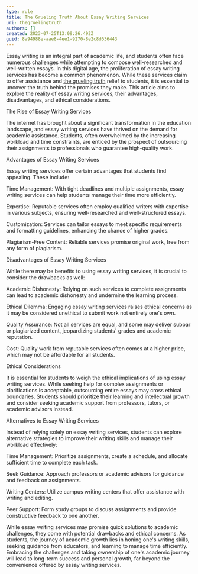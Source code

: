 ```yaml
---
type: rule
title: The Grueling Truth About Essay Writing Services
uri: thegruelingtruth
authors: []
created: 2023-07-25T13:09:26.492Z
guid: 8a94988e-aae8-4ee1-9270-8e2c8d636443
---
```

<!--StartFragment-->

Essay writing is an integral part of academic life, and students often face numerous challenges while attempting to compose well-researched and well-written essays. In this digital age, the proliferation of essay writing services has become a common phenomenon. While these services claim to offer assistance and [the grueling truth](https://thegruelingtruth.com/hockey/is-hockey-popular-among-students/) relief to students, it is essential to uncover the truth behind the promises they make. This article aims to explore the reality of essay writing services, their advantages, disadvantages, and ethical considerations.



The Rise of Essay Writing Services



The internet has brought about a significant transformation in the education landscape, and essay writing services have thrived on the demand for academic assistance. Students, often overwhelmed by the increasing workload and time constraints, are enticed by the prospect of outsourcing their assignments to professionals who guarantee high-quality work.



Advantages of Essay Writing Services



Essay writing services offer certain advantages that students find appealing. These include:



Time Management: With tight deadlines and multiple assignments, essay writing services can help students manage their time more efficiently.



Expertise: Reputable services often employ qualified writers with expertise in various subjects, ensuring well-researched and well-structured essays.



Customization: Services can tailor essays to meet specific requirements and formatting guidelines, enhancing the chance of higher grades.



Plagiarism-Free Content: Reliable services promise original work, free from any form of plagiarism.



Disadvantages of Essay Writing Services



While there may be benefits to using essay writing services, it is crucial to consider the drawbacks as well:



Academic Dishonesty: Relying on such services to complete assignments can lead to academic dishonesty and undermine the learning process.



Ethical Dilemma: Engaging essay writing services raises ethical concerns as it may be considered unethical to submit work not entirely one's own.



Quality Assurance: Not all services are equal, and some may deliver subpar or plagiarized content, jeopardizing students' grades and academic reputation.



Cost: Quality work from reputable services often comes at a higher price, which may not be affordable for all students.



Ethical Considerations



It is essential for students to weigh the ethical implications of using essay writing services. While seeking help for complex assignments or clarifications is acceptable, outsourcing entire essays may cross ethical boundaries. Students should prioritize their learning and intellectual growth and consider seeking academic support from professors, tutors, or academic advisors instead.



Alternatives to Essay Writing Services



Instead of relying solely on essay writing services, students can explore alternative strategies to improve their writing skills and manage their workload effectively:



Time Management: Prioritize assignments, create a schedule, and allocate sufficient time to complete each task.



Seek Guidance: Approach professors or academic advisors for guidance and feedback on assignments.



Writing Centers: Utilize campus writing centers that offer assistance with writing and editing.



Peer Support: Form study groups to discuss assignments and provide constructive feedback to one another.



While essay writing services may promise quick solutions to academic challenges, they come with potential drawbacks and ethical concerns. As students, the journey of academic growth lies in honing one's writing skills, seeking guidance from educators, and learning to manage time efficiently. Embracing the challenges and taking ownership of one's academic journey will lead to long-term success and personal growth, far beyond the convenience offered by essay writing services.



<!--EndFragment-->
